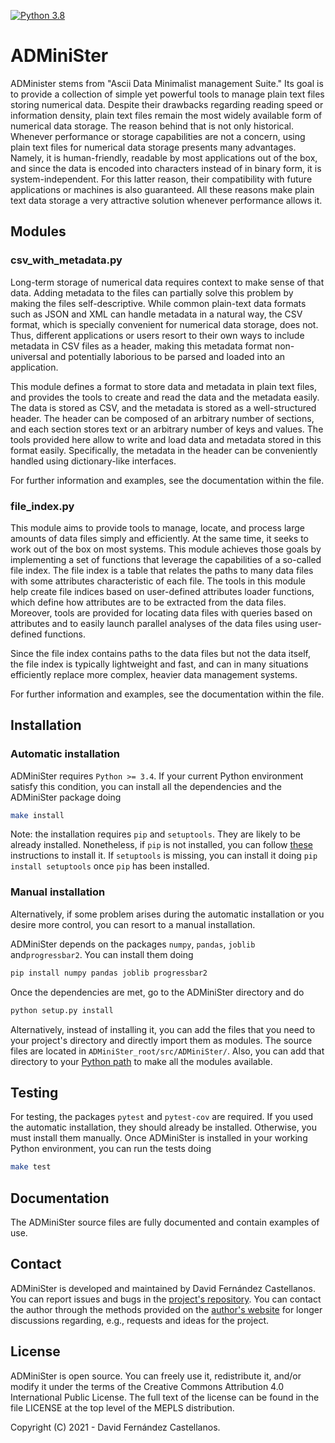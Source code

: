 [![Python 3.8](https://github.com/kastellane/ADMiniSter/actions/workflows/CI.yml/badge.svg)](https://github.com/kastellane/ADMiniSter/actions/workflows/CI.yml)

# ADMiniSter

ADMinister stems from "Ascii Data Minimalist management Suite." Its goal is to provide
a collection of simple yet powerful tools to manage plain text files storing numerical data.
Despite their drawbacks regarding reading speed or information density, plain text files remain 
the most widely available form of numerical data storage. The reason behind that is not only 
historical. Whenever performance or storage capabilities are not a concern, 
using plain text files for numerical data storage presents many advantages. Namely,
it is human-friendly, readable by most applications out of the box, and since the data is encoded 
into characters instead of in binary form, it is system-independent. For this latter 
reason, their compatibility with future applications or machines is also guaranteed. 
All these reasons make plain text data storage a very attractive solution whenever performance allows it. 



## Modules

### csv_with_metadata.py

Long-term storage of numerical data requires context to make sense of that data. 
Adding metadata to the files can partially solve this problem by making the files 
self-descriptive. While common plain-text data formats such as JSON and XML can 
handle metadata in a natural way, the CSV format, which is specially convenient 
for numerical data storage, does not. Thus, different applications or users resort
to their own ways to include metadata in CSV files as a header, making this 
metadata format non-universal and potentially laborious to be parsed and loaded
into an application.

This module defines a format to store data and metadata in plain text files, and
provides the tools to create and read the data and the metadata easily.
The data is stored as CSV, and the metadata is 
stored as a well-structured header. The header can be composed of an arbitrary number 
of sections, and each section stores text or an arbitrary number of keys and values.
The tools provided here allow to write and load data and metadata stored in this
format easily. Specifically, the metadata in the header can be conveniently handled
using dictionary-like interfaces.

For further information and examples, see the documentation within the file.

### file_index.py

This module aims to provide tools to manage, locate, and process
large amounts of data files simply and efficiently. At the same time,
it seeks to work out of the box on most systems. This module achieves those goals 
by implementing a set of functions that leverage the capabilities of a so-called file index.
The file index is a table that relates the paths to many data files with some attributes 
characteristic of each file. The tools in this module help create file indices 
based on user-defined attributes loader functions, which define how attributes are to be extracted
 from the data files. Moreover, tools are provided for locating data files with queries based on 
attributes and to easily launch parallel analyses of the data files using user-defined
functions.

Since the file index contains paths to the data files but not the data itself, the file index is 
typically lightweight and fast, and can in many situations efficiently replace more
complex, heavier data management systems.


For further information and examples, see the documentation within the file.


## Installation

### Automatic installation
ADMiniSter requires `Python >= 3.4`. If your current Python environment satisfy this
condition, you can install all the dependencies and the ADMiniSter package doing

```sh
make install
```

Note: the installation requires `pip` and `setuptools`. They are likely to be
already installed. Nonetheless, if `pip` is not installed, you can follow 
[these](https://pip.pypa.io/en/stable/installation/) instructions to install it.
If `setuptools` is missing, you can install it doing `pip install setuptools` once
`pip` has been installed.

### Manual installation
Alternatively, if some problem arises during the automatic installation or you desire
more control, you can resort to a manual installation.

ADMiniSter depends on the packages `numpy`, `pandas`, `joblib` and`progressbar2`. 
You can install them doing

```sh
pip install numpy pandas joblib progressbar2
```

Once the dependencies are met, go to the ADMiniSter directory and do

```sh
python setup.py install
```

Alternatively, instead of installing it, you can add the files that you need to your project's
directory and directly import them as modules. The source files are located in 
`ADMiniSter_root/src/ADMiniSter/`. Also, you can add that
directory to your [Python path](https://docs.python.org/3/using/cmdline.html#envvar-PYTHONPATH)
to make all the modules available.


## Testing

For testing, the packages `pytest` and `pytest-cov` are required. If you used the
automatic installation, they should already be installed. Otherwise, you must
install them manually. Once ADMiniSter is installed in your working Python environment,
you can run the tests doing

```sh
make test
```

## Documentation
The ADMiniSter source files are fully documented and contain examples of use.

## Contact
ADMiniSter is developed and maintained by David Fernández Castellanos. You can report issues and bugs 
in the [project's repository](https://github.com/kastellane/ADMiniSter). You can contact the author 
through the methods provided on the [author's website] for longer discussions regarding, e.g., 
requests and ideas for the project.


## License
ADMiniSter is open source. You can freely use it, redistribute it, and/or modify it
under the terms of the Creative Commons Attribution 4.0 International Public 
License. The full text of the license can be found in the file LICENSE at the 
top level of the MEPLS distribution.
 
Copyright (C) 2021  - David Fernández Castellanos.


   [author's website]: <https://www.davidfcastellanos.com/contact>
   
